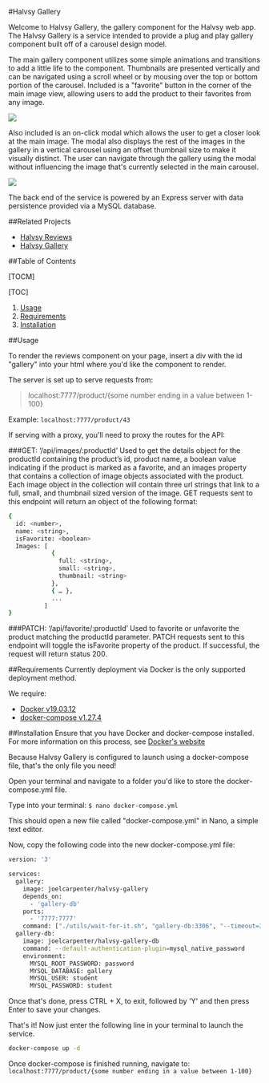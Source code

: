 #Halvsy Gallery

Welcome to Halvsy Gallery, the gallery component for the Halvsy web app.  The Halvsy Gallery is a service intended to provide a plug and play gallery component built off of a carousel design model.

The main gallery component utilizes some simple animations and transitions to add a little life to the component.  Thumbnails are presented vertically and can be navigated using a scroll wheel or by mousing over the top or bottom portion of the carousel.  Included is a "favorite" button in the corner of the main image view, allowing users to add the product to their favorites from any image.

![](https://media.giphy.com/media/X8BvMHZJXQRJ3mj51x/giphy.gif)

Also included is an on-click modal which allows the user to get a closer look at the main image.  The modal also displays the rest of the images in the gallery in a vertical carousel using an offset thumbnail size to make it visually distinct.  The user can navigate through the gallery using the modal without influencing the image that's currently selected in the main carousel.

![](https://media.giphy.com/media/Gi8fyxH5n0LQympMaZ/giphy.gif)

The back end of the service is powered by an Express server with data persistence provided via a MySQL database.

##Related Projects

  - [Halvsy Reviews](https://github.com/teamchupacabramcthundercats/etsy-reviews)
  - [Halvsy Gallery](https://github.com/teamchupacabramcthundercats/Halvsy-Gallery)

##Table of Contents

[TOCM]

[TOC]

1. [Usage](#Usage)
2. [Requirements](#Requirements)
3. [Installation](#Installation)

##Usage

To render the reviews component on your page, insert a div with the id "gallery" into your html where you'd like the component to render.

The server is set up to serve requests from: 
>localhost:7777/product/{some number ending in a value between 1-100}

Example: `localhost:7777/product/43`

If serving with a proxy, you'll need to proxy the routes for the API:

###GET: ‘/api/images/:productId’ 
Used to get the details object for the productId containing the product’s id, product name, a boolean value indicating if the product is marked as a favorite, and an images property that contains a collection of image objects associated with the product.  Each image object in the collection will contain three url strings that link to a full, small, and thumbnail sized version of the image.  GET requests sent to this endpoint will return an object of the following format:

```sh
{
  id: <number>,
  name: <string>,
  isFavorite: <boolean>
  Images: [
            {
              full: <string>,
              small: <string>,
              thumbnail: <string>
            },
            { … },
            ...
          ]
}
```

###PATCH: ‘/api/favorite/:productId’
Used to favorite or unfavorite the product matching the productId parameter.  PATCH requests sent to this endpoint will toggle the isFavorite property of the product.  If successful, the request will return status 200.


##Requirements
Currently deployment via Docker is the only supported deployment method.

We require: 
- [Docker v19.03.12](https://www.docker.com/get-started)
- [docker-compose v1.27.4](https://docs.docker.com/compose/install/)

##Installation
Ensure that you have Docker and docker-compose installed.
For more information on this process, see [Docker's website](https://www.docker.com/get-started)

Because Halvsy Gallery is configured to launch using a docker-compose file, that's the only file you need!

Open your terminal and navigate to a folder you'd like to store the docker-compose.yml file.

Type into your terminal: `$ nano docker-compose.yml`

This should open a new file called "docker-compose.yml" in Nano, a simple text editor.

Now, copy the following code into the new docker-compose.yml file:
```sh
version: '3'

services:
  gallery:
    image: joelcarpenter/halvsy-gallery
    depends_on:
      - 'gallery-db'
    ports:
      - '7777:7777'
    command: ["./utils/wait-for-it.sh", "gallery-db:3306", "--timeout=30", "--", "npm", "start"]
  gallery-db:
    image: joelcarpenter/halvsy-gallery-db
    command: --default-authentication-plugin=mysql_native_password
    environment: 
      MYSQL_ROOT_PASSWORD: password
      MYSQL_DATABASE: gallery
      MYSQL_USER: student
      MYSQL_PASSWORD: student
```

Once that's done, press CTRL + X, to exit, followed by 'Y' and then press Enter to save your changes.

That's it!  Now just enter the following line in your terminal to launch the service.

```sh
docker-compose up -d
```

Once docker-compose is finished running, navigate to:
`localhost:7777/product/{some number ending in a value between 1-100}`
